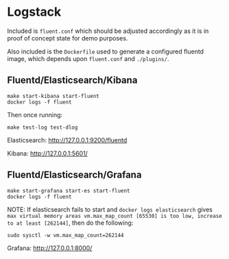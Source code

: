 # Logstack

Included is `fluent.conf` which should be adjusted accordingly as it is in proof of concept state for demo purposes.

Also included is the `Dockerfile` used to generate a configured fluentd image, which depends upon `fluent.conf` and `./plugins/`.

## Fluentd/Elasticsearch/Kibana

	make start-kibana start-fluent
	docker logs -f fluent

Then once running:

	make test-log test-dlog

Elasticsearch: http://127.0.0.1:9200/fluentd

Kibana: http://127.0.0.1:5601/

## Fluentd/Elasticsearch/Grafana

	make start-grafana start-es start-fluent
	docker logs -f fluent

NOTE: If elasticsearch fails to start and `docker logs elasticsearch` gives `max virtual memory areas vm.max_map_count [65530] is too low, increase to at least [262144]`, then do the following:

	sudo sysctl -w vm.max_map_count=262144

Grafana: http://127.0.0.1:8000/
